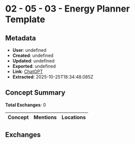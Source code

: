 # **02 - 05 - 03 - Energy Planner Template**

## Metadata

- **User**: undefined
- **Created**: undefined
- **Updated**: undefined
- **Exported**: undefined
- **Link**: [ChatGPT](undefined)
- **Extracted**: 2025-10-25T18:34:48.085Z

## Concept Summary

**Total Exchanges**: 0

| Concept | Mentions | Locations |
|---------|----------|----------|

## Exchanges

